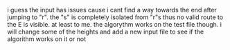 i guess the input has issues cause i cant find a way towards the end after jumping to "r". the "s" is completely isolated from "r"s thus no valid route to the E is visible. at least to me. the algorythm works on the test file though.
i will change some of the heights and add a new input file to see if the algorithm works on it or not